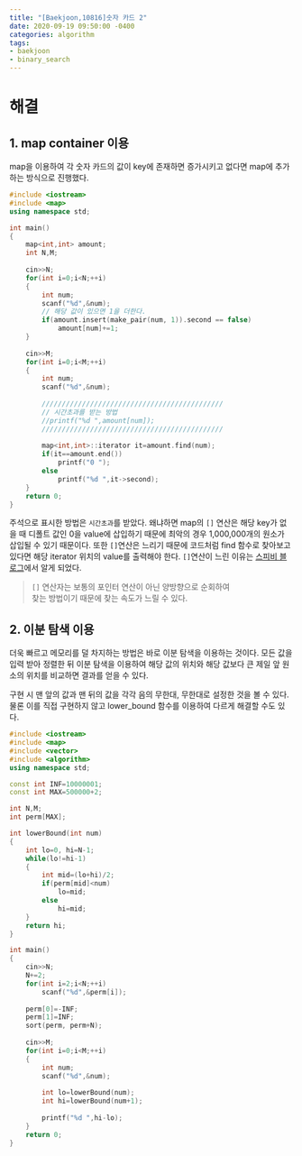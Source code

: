 ```yaml
---
title: "[Baekjoon,10816]숫자 카드 2"
date: 2020-09-19 09:50:00 -0400
categories: algorithm 
tags:
- baekjoon 
- binary_search
---
```


# 해결 
## 1. map container 이용 
map을 이용하여 각 숫자 카드의 값이 key에 존재하면 증가시키고 없다면 map에 추가하는 방식으로 진행했다. 
```cpp
#include <iostream>
#include <map>
using namespace std;

int main()
{
    map<int,int> amount;
    int N,M;
    
    cin>>N;
    for(int i=0;i<N;++i)
    {
        int num;
        scanf("%d",&num);
        // 해당 값이 있으면 1을 더한다. 
        if(amount.insert(make_pair(num, 1)).second == false)
            amount[num]+=1;
    }
    
    cin>>M;
    for(int i=0;i<M;++i)
    {
        int num;
        scanf("%d",&num);
        
        /////////////////////////////////////////////
        // 시간초과를 받는 방법 
        //printf("%d ",amount[num]);
        /////////////////////////////////////////////
        
        map<int,int>::iterator it=amount.find(num);
        if(it==amount.end())
            printf("0 ");
        else
            printf("%d ",it->second);
    }
    return 0;
}

```
주석으로 표시한 방법은 `시간초과`를 받았다. 왜냐하면 map의 `[]` 연산은 해당 key가 없을 때 디폴트 값인 0을 value에 삽입하기 때문에 최악의 경우 
1,000,000개의 원소가 삽입될 수 있기 때문이다. 
또한 `[]`연산은 느리기 때문에 코드처럼 find 함수로 찾아보고 있다면 해당 iterator 위치의 value를 출력해야 한다. 
`[]`연산이 느린 이유는 [스피비 블로그](https://skmagic.tistory.com/226)에서 알게 되었다. 
> `[]` 연산자는 보통의 포인터 연산이 아닌 양방향으로 순회하여  
> 찾는 방법이기 때문에 찾는 속도가 느릴 수 있다.

## 2. 이분 탐색 이용 
더욱 빠르고 메모리를 덜 차지하는 방법은 바로 이분 탐색을 이용하는 것이다. 
모든 값을 입력 받아 정렬한 뒤 이분 탐색을 이용하여 해당 값의 위치와 해당 값보다 큰 제일 앞 원소의 위치를 비교하면 결과를 얻을 수 있다. 

구현 시 맨 앞의 값과 맨 뒤의 값을 각각 음의 무한대, 무한대로 설정한 것을 볼 수 있다. 
물론 이를 직접 구현하지 않고 lower_bound 함수를 이용하여 다르게 해결할 수도 있다. 
```cpp
#include <iostream>
#include <map>
#include <vector>
#include <algorithm>
using namespace std;

const int INF=10000001;
const int MAX=500000+2;

int N,M;
int perm[MAX];

int lowerBound(int num)
{
    int lo=0, hi=N-1;
    while(lo!=hi-1)
    {
        int mid=(lo+hi)/2;
        if(perm[mid]<num)
            lo=mid;
        else
            hi=mid;
    }
    return hi;
}

int main()
{
    cin>>N;
    N+=2;
    for(int i=2;i<N;++i)
        scanf("%d",&perm[i]);
    
    perm[0]=-INF;
    perm[1]=INF;
    sort(perm, perm+N);
    
    cin>>M;
    for(int i=0;i<M;++i)
    {
        int num;
        scanf("%d",&num);
        
        int lo=lowerBound(num);
        int hi=lowerBound(num+1);
        
        printf("%d ",hi-lo);
    }
    return 0;
}

```
